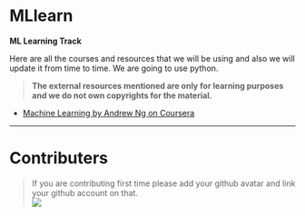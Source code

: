 # MLlearn  

**ML Learning Track**

Here are all the courses and resources that we will be using and also we will update it from time to time. We are going to use python.

> **The external resources mentioned are only for learning purposes and we do not own copyrights for the material.**

- [Machine Learning by Andrew Ng on Coursera](https://www.coursera.org/learn/machine-learning/home/welcome)

---

# Contributers
> If you are contributing first time please add your github avatar and link your github account on  that.  
[![](https://avatars1.githubusercontent.com/u/24496584?size=50)](https://github.com/abhayaman669)